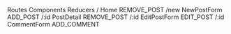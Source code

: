 Routes   Components       Reducers
/       Home              REMOVE_POST
/new    NewPostForm       ADD_POST
/:id    PostDetail        REMOVE_POST
/:id    EditPostForm      EDIT_POST
/:id    CommentForm       ADD_COMMENT